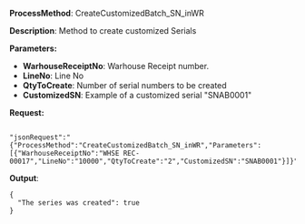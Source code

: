 **ProcessMethod**: CreateCustomizedBatch_SN_inWR

**Description**: Method to create customized Serials


**Parameters:** 
-	**WarhouseReceiptNo**: Warhouse Receipt number.
-	**LineNo**: Line No
-	**QtyToCreate**: Number of serial numbers to be created
-	**CustomizedSN**: Example of a customized serial "SNAB0001"



**Request:**
```

"jsonRequest":"{"ProcessMethod":"CreateCustomizedBatch_SN_inWR","Parameters":[{"WarhouseReceiptNo":"WHSE REC-00017","LineNo":"10000","QtyToCreate":"2","CustomizedSN":"SNAB0001"}]}"

```


**Output**:

```
{
  "The series was created": true
}
```


